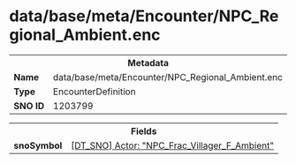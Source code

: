 <h1>data/base/meta/Encounter/NPC_Regional_Ambient.enc</h1><table><tr><th colspan="100%">Metadata</th></tr><tr><td><b>Name</b></td><td>data/base/meta/Encounter/NPC_Regional_Ambient.enc</td></tr><tr><td><b>Type</b></td><td>EncounterDefinition</td></tr><tr><td><b>SNO ID</b></td><td>1203799</td></tr></table>

<table><tr><th colspan="100%">Fields</th></tr><tr><td><b>snoSymbol</b></td><td><a href="..\Actor\NPC_Frac_Villager_F_Ambient.acr.md">[DT_SNO] Actor: "NPC_Frac_Villager_F_Ambient"</a></td></tr></table>

